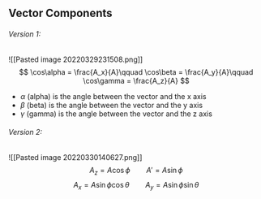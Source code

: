 ## Vector Components
###### Version 1:
![[Pasted image 20220329231508.png]]
$$ \cos\alpha = \frac{A_x}{A}\qquad \cos\beta = \frac{A_y}{A}\qquad \cos\gamma = \frac{A_z}{A} $$
- $\alpha$ (alpha) is the angle between the vector and the x axis
- $\beta$ (beta) is the angle between the vector and the y axis
- $\gamma$ (gamma) is the angle between the vector and the z axis

###### Version 2:
![[Pasted image 20220330140627.png]]
$$ A_z = A\cos\phi \qquad A' = A\sin\phi $$
$$ A_x = A\sin\phi\cos\theta\qquad A_y = A\sin\phi\sin\theta $$
